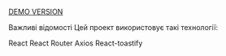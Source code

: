 [DEMO VERSION](https://marianvolytskyi.github.io/test-task-incora)

Важливі відомості
Цей проект використовує такі технології:

React
React Router
Axios
React-toastify

